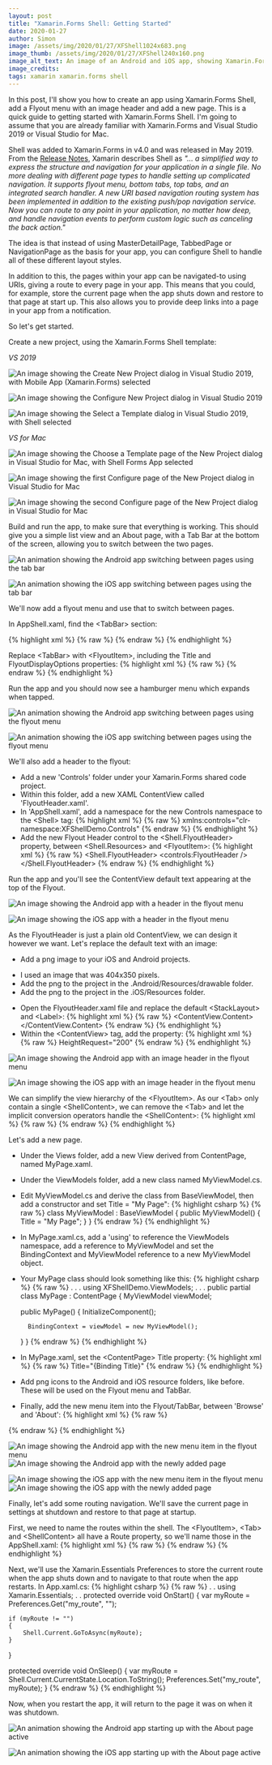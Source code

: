 ```yaml
---
layout: post
title: "Xamarin.Forms Shell: Getting Started"
date: 2020-01-27
author: Simon
image: /assets/img/2020/01/27/XFShell1024x683.png
image_thumb: /assets/img/2020/01/27/XFShell240x160.png
image_alt_text: An image of an Android and iOS app, showing Xamarin.Forms Shell
image_credits:  
tags: xamarin xamarin.forms shell
---
```


In this post, I'll show you how to create an app using Xamarin.Forms Shell, add a Flyout menu with an image header and add a new page.
This is a quick guide to getting started with Xamarin.Forms Shell. I'm going to assume that you are already familiar with Xamarin.Forms and Visual Studio 2019 or Visual Studio for Mac.

Shell was added to Xamarin.Forms in v4.0 and was released in May 2019. From the [Release Notes](https://docs.microsoft.com/en-us/xamarin/xamarin-forms/release-notes/4.0/4.0.0), Xamarin describes Shell as *"... a simplified way to express the structure and navigation for your application in a single file. No more dealing with different page types to handle setting up complicated navigation. It supports flyout menu, bottom tabs, top tabs, and an integrated search handler. A new URI based navigation routing system has been implemented in addition to the existing push/pop navigation service. Now you can route to any point in your application, no matter how deep, and handle navigation events to perform custom logic such as canceling the back action."*

The idea is that instead of using MasterDetailPage, TabbedPage or NavigationPage as the basis for your app, you can configure Shell to handle all of these different layout styles.

In addition to this, the pages within your app can be navigated-to using URIs, giving a route to every page in your app. This means that you could, for example, store the current page when the app shuts down and restore to that page at start up. This also allows you to provide deep links into a page in your app from a notification.

So let's get started.

Create a new project, using the Xamarin.Forms Shell template:

*VS 2019*

![An image showing the Create New Project dialog in Visual Studio 2019, with Mobile App (Xamarin.Forms) selected](/assets/img/2020/01/27/vs2019-proj-template.png)

![An image showing the Configure New Project dialog in Visual Studio 2019](/assets/img/2020/01/27/vs2019-proj-config.png)

![An image showing the Select a Template dialog in Visual Studio 2019, with Shell selected](/assets/img/2020/01/27/vs2019-proj-shell.png)


*VS for Mac*

![An image showing the Choose a Template page of the New Project dialog in Visual Studio for Mac, with Shell Forms App selected](/assets/img/2020/01/27/vsmac-proj-template.png)

![An image showing the first Configure page of the New Project dialog in Visual Studio for Mac](/assets/img/2020/01/27/vsmac-proj-shell.png)

![An image showing the second Configure page of the New Project dialog in Visual Studio for Mac](/assets/img/2020/01/27/vsmac-proj-config.png)

Build and run the app, to make sure that everything is working. This should give you a simple list view and an About page, with a Tab Bar at the bottom of the screen, allowing you to switch between the two pages.

![An animation showing the Android app switching between pages using the tab bar](/assets/img/2020/01/27/XFShellDemoAndroid1.gif)

![An animation showing the iOS app switching between pages using the tab bar](/assets/img/2020/01/27/XFShellDemoiOS1.gif)



We'll now add a flyout menu and use that to switch between pages.


In AppShell.xaml, find the &lt;TabBar&gt; section:

{% highlight xml %}
{% raw %}
<TabBar>
    <Tab Title="Browse" Icon="tab_feed.png">
        <ShellContent ContentTemplate="{DataTemplate local:ItemsPage}" />
    </Tab>
    <Tab Title="About" Icon="tab_about.png">
        <ShellContent ContentTemplate="{DataTemplate local:AboutPage}" />
    </Tab>
</TabBar>
{% endraw %}
{% endhighlight %}

Replace &lt;TabBar&gt; with &lt;FlyoutItem&gt;, including the Title and FlyoutDisplayOptions properties:
{% highlight xml %}
{% raw %}
<FlyoutItem Title="XFShell Demo"
            FlyoutDisplayOptions="AsMultipleItems">
    <Tab Title="Browse" Icon="tab_feed.png">
        <ShellContent ContentTemplate="{DataTemplate local:ItemsPage}" />
    </Tab>
    <Tab Title="About" Icon="tab_about.png">
        <ShellContent ContentTemplate="{DataTemplate local:AboutPage}" />
    </Tab>
</FlyoutItem>
{% endraw %}
{% endhighlight %}

Run the app and you should now see a hamburger menu which expands when tapped.

![An animation showing the Android app switching between pages using the flyout menu](/assets/img/2020/01/27/XFShellDemoAndroid2.gif)

![An animation showing the iOS app switching between pages using the flyout menu](/assets/img/2020/01/27/XFShellDemoiOS2.gif)

We'll also add a header to the flyout:

* Add a new 'Controls' folder under your Xamarin.Forms shared code project.
* Within this folder, add a new XAML ContentView called 'FlyoutHeader.xaml'.
* In 'AppShell.xaml', add a namespace for the new Controls namespace to the &lt;Shell&gt; tag:
{% highlight xml %}
{% raw %}
xmlns:controls="clr-namespace:XFShellDemo.Controls"
{% endraw %}
{% endhighlight %}
* Add the new Flyout Header control to the &lt;Shell.FlyoutHeader&gt; property, between &lt;Shell.Resources&gt; and &lt;FlyoutItem&gt;:
{% highlight xml %}
{% raw %}
<Shell.FlyoutHeader>
    <controls:FlyoutHeader />
</Shell.FlyoutHeader>
{% endraw %}
{% endhighlight %}

Run the app and you'll see the ContentView default text appearing at the top of the Flyout.

![An image showing the Android app with a header in the flyout menu](/assets/img/2020/01/27/vs2019-flyout-header1.png)

![An image showing the iOS app with a header in the flyout menu](/assets/img/2020/01/27/vsmac-flyout-header1.png)


As the FlyoutHeader is just a plain old ContentView, we can design it however we want. Let's replace the default text with an image:
* Add a png image to your iOS and Android projects.
- I used an image that was 404x350 pixels.
- Add the png to the project in the .Android/Resources/drawable folder.
- Add the png to the project in the .iOS/Resources folder.
* Open the FlyoutHeader.xaml file and replace the default &lt;StackLayout&gt; and &lt;Label&gt;:
{% highlight xml %}
{% raw %}
<ContentView.Content>
    <Grid BackgroundColor="White">
        <Image Aspect="AspectFit"
                Source="the_name_of_your_png" />
    </Grid>
</ContentView.Content>
{% endraw %}
{% endhighlight %}
* Within the &lt;ContentView&gt; tag, add the property:
{% highlight xml %}
{% raw %}
HeightRequest="200"
{% endraw %}
{% endhighlight %}


![An image showing the Android app with an image header in the flyout menu](/assets/img/2020/01/27/vs2019-flyout-header2.png)

![An image showing the iOS app with an image header in the flyout menu](/assets/img/2020/01/27/vsmac-flyout-header2.png)


We can simplify the view hierarchy of the &lt;FlyoutItem&gt;. As our &lt;Tab&gt; only contain a single &lt;ShellContent&gt;, we can remove the &lt;Tab&gt; and let the implicit conversion operators handle the &lt;ShellContent&gt;:
{% highlight xml %}
{% raw %}
<FlyoutItem Title="XFShell Demo"
            FlyoutDisplayOptions="AsMultipleItems">
    <ShellContent Title="Browse" Icon="tab_feed.png" ContentTemplate="{DataTemplate local:ItemsPage}" />
    <ShellContent Title="About" Icon="tab_about.png" ContentTemplate="{DataTemplate local:AboutPage}" />
</FlyoutItem>
{% endraw %}
{% endhighlight %}



Let's add a new page.
* Under the Views folder, add a new View derived from ContentPage, named MyPage.xaml.
* Under the ViewModels folder, add a new class named MyViewModel.cs.
* Edit MyViewModel.cs and derive the class from BaseViewModel, then add a constructor and set Title = "My Page":
{% highlight csharp %}
{% raw %}
class MyViewModel : BaseViewModel
{
    public MyViewModel()
    {
        Title = "My Page";
    }
}
{% endraw %}
{% endhighlight %}
* In MyPage.xaml.cs, add a 'using' to reference the ViewModels namespace, add a reference to MyViewModel and set the BindingContext and MyViewModel reference to a new MyViewModel object.
* Your MyPage class should look something like this:
{% highlight csharp %}
{% raw %}
.
.
.
using XFShellDemo.ViewModels;
.
.
.
public partial class MyPage : ContentPage
{
    MyViewModel viewModel;
    
    public MyPage()
    {
        InitializeComponent();

        BindingContext = viewModel = new MyViewModel();
    }
}
{% endraw %}
{% endhighlight %}
* In MyPage.xaml, set the &lt;ContentPage&gt; Title property:
{% highlight xml %}
{% raw %}
Title="{Binding Title}"
{% endraw %}
{% endhighlight %}
* Add png icons to the Android and iOS resource folders, like before. These will be used on the Flyout menu and TabBar.
* Finally, add the new menu item into the Flyout/TabBar, between 'Browse' and 'About':
{% highlight xml %}
{% raw %}
<ShellContent Title="My Page" Icon="tab_ThreeFourStudiosTriangles.png" ContentTemplate="{DataTemplate local:MyPage}" />
{% endraw %}
{% endhighlight %}

![An image showing the Android app with the new menu item in the flyout menu](/assets/img/2020/01/27/vs2019-new-page-flyout.png)
![An image showing the Android app with the newly added page](/assets/img/2020/01/27/vs2019-new-page.png)

![An image showing the iOS app with the new menu item in the flyout menu](/assets/img/2020/01/27/vsmac-new-page-flyout.png)
![An image showing the iOS app with the newly added page](/assets/img/2020/01/27/vsmac-new-page.png)

Finally, let's add some routing navigation. We'll save the current page in settings at shutdown and restore to that page at startup.

First, we need to name the routes within the shell. The &lt;FlyoutItem&gt;, &lt;Tab&gt; and &lt;ShellContent&gt; all have a Route property, so we'll name those in the AppShell.xaml:
{% highlight xml %}
{% raw %}
<FlyoutItem Route="root" Title="XFShell Demo"
            FlyoutDisplayOptions="AsMultipleItems">
    <ShellContent Route="browse" Title="Browse" Icon="tab_feed.png" ContentTemplate="{DataTemplate local:ItemsPage}" />
    <ShellContent Route="my_page" Title="My Page" Icon="tab_ThreeFourStudiosTriangles.png" ContentTemplate="{DataTemplate local:MyPage}" />
    <ShellContent Route="about" Title="About" Icon="tab_about.png" ContentTemplate="{DataTemplate local:AboutPage}" />
</FlyoutItem>
{% endraw %}
{% endhighlight %}

Next, we'll use the Xamarin.Essentials Preferences to store the current route when the app shuts down and to navigate to that route when the app restarts. In App.xaml.cs:
{% highlight csharp %}
{% raw %}
.
.
using Xamarin.Essentials;
.
.
protected override void OnStart()
{
    var myRoute = Preferences.Get("my_route", "");

    if (myRoute != "")
    {
        Shell.Current.GoToAsync(myRoute);
    }
}

protected override void OnSleep()
{
    var myRoute = Shell.Current.CurrentState.Location.ToString();
    Preferences.Set("my_route", myRoute);
}
{% endraw %}
{% endhighlight %}

Now, when you restart the app, it will return to the page it was on when it was shutdown.

![An animation showing the Android app starting up with the About page active](/assets/img/2020/01/27/XFShellDemoAndroid3.gif)

![An animation showing the iOS app starting up with the About page active](/assets/img/2020/01/27/XFShellDemoiOS3.gif)

